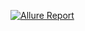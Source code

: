 [![Allure Report](https://img.shields.io/badge/Allure-Report-blue?logo=allure)](https://milannastasijevic.github.io/VortexWe_QA_Task/)
